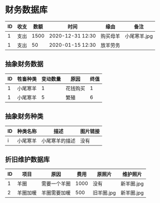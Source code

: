 # 财务数据库

| ID   | 收支 | 数额 | 时间 | 缘由 | 备注 |
| ---- | ---- | ---- | ---- | ---- | ---- |
|    1  |   支出   |   1500   |   2020-12-31 12:30   |    购买母羊  |  小尾寒羊.jpg    |
|    1  |   支出   |   50   |   2020-01-15 12:30   |    放羊劳务  |      |

## 抽象财务数据

| ID   | 牲畜种类 | 变动数量 | 原因 | 终值 |
| ---- | -------- | -------- | ---- | ---- |
|   1   |    小尾寒羊      |     1     |   花钱购买   |   1   |
|   1   |    小尾寒羊      |     5     |   繁殖   |   6   |


## 抽象财务种类

| ID   | 种类名称 | 描述           | 图片链接 |
| ---- | -------- | -------------- | -------- |
| i    | 小尾寒羊 | 小尾寒羊的描述 | 没有     |

## 折旧维护数据库

| ID   | 项目 | 原因 | 费用 | 原照片 | 维护照片 |
| ---- | ---- | ---- | ---- | ------ | -------- |
|   1   |   羊圈   |   需要一个羊圈   |    1000  |    没有    |    新羊圈.jpg      |
|   2   |   羊圈加暖   |   羊圈需要加暖   |  500   |   旧羊圈.jpg     |    新羊圈.jpg      |







